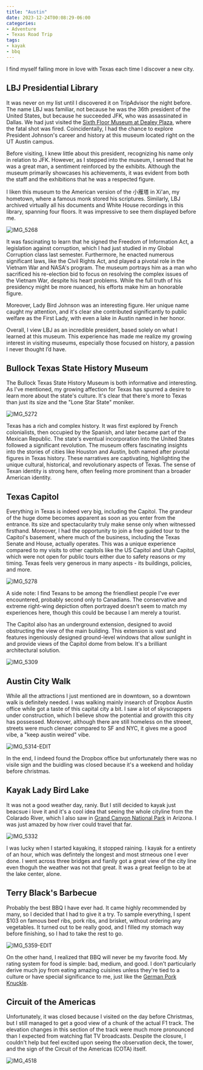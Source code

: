 ```yaml
---
title: "Austin"
date: 2023-12-24T00:08:29-06:00
categories:
- Adventure
- Texas Road Trip
tags:
- kayak
- bbq
---
```


I find myself falling more in love with Texas each time I discover a new city.

## LBJ Presidential Library

It was never on my list until I discovered it on TripAdvisor the night before. The name LBJ was familiar, not because he was the 36th president of the United States, but because he succeeded JFK, who was assassinated in Dallas. We had just visited the [Sixth Floor Museum at Dealey Plaza](/posts/2023-12-20-dallas/#the-sixth-floor-museum-at-dealey-plaza), where the fatal shot was fired. Coincidentally, I had the chance to explore President Johnson's career and history at this museum located right on the UT Austin campus.

Before visiting, I knew little about this president, recognizing his name only in relation to JFK. However, as I stepped into the museum, I sensed that he was a great man, a sentiment reinforced by the exhibits. Although the museum primarily showcases his achievements, it was evident from both the staff and the exhibitions that he was a respected figure.

I liken this museum to the American version of the 小雁塔 in Xi'an, my hometown, where a famous monk stored his scriptures. Similarly, LBJ archived virtually all his documents and White House recordings in this library, spanning four floors. It was impressive to see them displayed before me.

![IMG_5268](IMG_5268.jpg)

It was fascinating to learn that he signed the Freedom of Information Act, a legislation against corruption, which I had just studied in my Global Corruption class last semester. Furthermore, he enacted numerous significant laws, like the Civil Rights Act, and played a pivotal role in the Vietnam War and NASA's program. The museum portrays him as a man who sacrificed his re-election bid to focus on resolving the complex issues of the Vietnam War, despite his heart problems. While the full truth of his presidency might be more nuanced, his efforts make him an honorable figure.

Moreover, Lady Bird Johnson was an interesting figure. Her unique name caught my attention, and it's clear she contributed significantly to public welfare as the First Lady, with even a lake in Austin named in her honor.

Overall, I view LBJ as an incredible president, based solely on what I learned at this museum. This experience has made me realize my growing interest in visiting museums, especially those focused on history, a passion I never thought I’d have.

## Bullock Texas State History Museum

The Bullock Texas State History Museum is both informative and interesting. As I've mentioned, my growing affection for Texas has spurred a desire to learn more about the state's culture. It's clear that there's more to Texas than just its size and the "Lone Star State" moniker.

![IMG_5272](IMG_5272.jpg)

Texas has a rich and complex history. It was first explored by French colonialists, then occupied by the Spanish, and later became part of the Mexican Republic. The state's eventual incorporation into the United States followed a significant revolution. The museum offers fascinating insights into the stories of cities like Houston and Austin, both named after pivotal figures in Texas history. These narratives are captivating, highlighting the unique cultural, historical, and revolutionary aspects of Texas. The sense of Texan identity is strong here, often feeling more prominent than a broader American identity.

## Texas Capitol

Everything in Texas is indeed very big, including the Capitol. The grandeur of the huge dome becomes apparent as soon as you enter from the entrance. Its size and spectacularity truly make sense only when witnessed firsthand. Moreover, I had the opportunity to join a free guided tour to the Capitol's basement, where much of the business, including the Texas Senate and House, actually operates. This was a unique experience compared to my visits to other capitols like the US Capitol and Utah Capitol, which were not open for public tours either due to safety reasons or my timing. Texas feels very generous in many aspects - its buildings, policies, and more.

![IMG_5278](IMG_5278.jpg)

A side note: I find Texans to be among the friendliest people I've ever encountered, probably second only to Canadians. The conservative and extreme right-wing depiction often portrayed doesn't seem to match my experiences here, though this could be because I am merely a tourist.

The Capitol also has an underground extension, designed to avoid obstructing the view of the main building. This extension is vast and features ingeniously designed ground-level windows that allow sunlight in and provide views of the Capitol dome from below. It's a brilliant architectural solution.

![IMG_5309](IMG_5309.jpg)

## Austin City Walk

While all the attractions I just mentioned are in downtown, so a downtown walk is definitely needed. I was walking mainly insearch of Dropbox Austin office while got a taste of this capital city a bit. I saw a lot of skyscrappers under construction, which I believe show the potential and growith this city has possessed. Moreover, although there are still homeless on the streeet, streets were much clenaer compared to SF and NYC, it gives me a good vibe, a "keep austin weired" vibe.

![IMG_5314-EDIT](IMG_5314-EDIT.jpg)

In the end, I indeed found the Dropbox office but unfortunately there was no visile sign and the buidling was closed because it's a weekend and holiday before christmas.

## Kayak Lady Bird Lake

It was not a good weather day, raniy. But I still decided to kayak just beacsue i love it and it's a cool idea that seeing the whole cityline from the Colarado River, which I also saw in [Grand Canyon National Park](/posts/2023-03-16-grand-canyon-national-park.md/) in Arizona. I was just amazed by how river could travel that far. 

![IMG_5332](IMG_5332.jpg)

I was lucky when I started kayaking, it stopped raining. I kayak for a entirety of an hour, which was defintely the longest and most strneous one I ever done. I went across three bridges and fianlly got a great view of the city line even thoguh the weather was not that great. It was a great feelign to be at the lake center, alone.

## Terry Black's Barbecue

Probably the best BBQ I have ever had. It came highly recommended by many, so I decided that I had to give it a try. To sample everything, I spent $103 on famous beef ribs, pork ribs, and brisket, without ordering any vegetables. It turned out to be really good, and I filled my stomach way before finishing, so I had to take the rest to go.

![IMG_5359-EDIT](IMG_5359-EDIT.jpg)

On the other hand, I realized that BBQ will never be my favorite food. My rating system for food is simple: bad, medium, and good. I don't particularly derive much joy from eating amazing cuisines unless they're tied to a culture or have special significance to me, just like the [German Pork Knuckle](/posts/2023-08-11-cologne/#german-pork-knuckle-and-beer).

## Circuit of the Americas

Unfortunately, it was closed because I visited on the day before Christmas, but I still managed to get a good view of a chunk of the actual F1 track. The elevation changes in this section of the track were much more pronounced than I expected from watching flat TV broadcasts. Despite the closure, I couldn't help but feel excited upon seeing the observation deck, the tower, and the sign of the Circuit of the Americas (COTA) itself.

![IMG_4518](IMG_4518.jpg)
